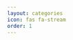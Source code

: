 ```yaml
---
layout: categories
icon: fas fa-stream
order: 1
---
```


<!-- Send data to GoatCounter -->
<script data-goatcounter="https://notapenguin.goatcounter.com/count"
async src="//gc.zgo.at/count.js"></script>
